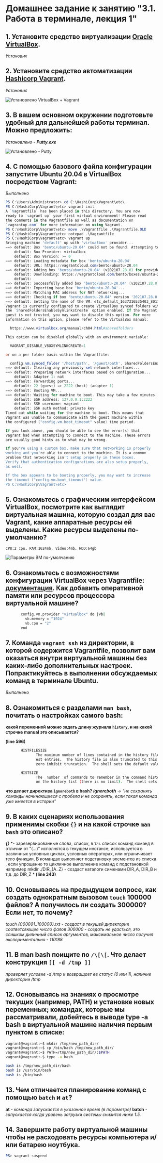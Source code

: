 ﻿# Домашнее задание к занятию "3.1. Работа в терминале, лекция 1"

## 1. Установите средство виртуализации [Oracle VirtualBox](https://www.virtualbox.org/).
 *Установил*
## 2. Установите средство автоматизации [Hashicorp Vagrant](https://www.vagrantup.com/).
 *Установил*
 
![Установлено VirtualBox + Vagrant](https://github.com/OleKirs/devops-netology/raw/main/hw_03.1/1.png "Установлено VirtualBox + Vagrant")
## 3. В вашем основном окружении подготовьте удобный для дальнейшей работы терминал. Можно предложить:
 *Установлено -* ***Putty.exe***

![Установлено - Putty](https://github.com/OleKirs/devops-netology/raw/main/hw_03.1/2.png "Установлено - Putty")

## 4. С помощью базового файла конфигурации запустите Ubuntu 20.04 в VirtualBox посредством Vagrant:
 *Выполнено*
```powershell
PS C:\Users\Administrator> cd C:\HashiCorp\Vagrant\etc\
PS C:\HashiCorp\Vagrant\etc> vagrant init
A `Vagrantfile` has been placed in this directory. You are now
ready to `vagrant up` your first virtual environment! Please read
the comments in the Vagrantfile as well as documentation on
`vagrantup.com` for more information on using Vagrant.
PS C:\HashiCorp\Vagrant\etc> move .\Vagrantfile .\Vagrantfile.OLD
PS C:\HashiCorp\Vagrant\etc> notepad .\Vagrantfile
PS C:\HashiCorp\Vagrant\etc> vagrant up
Bringing machine 'default' up with 'virtualbox' provider...
==> default: Box 'bento/ubuntu-20.04' could not be found. Attempting to find and install...
    default: Box Provider: virtualbox
    default: Box Version: >= 0
==> default: Loading metadata for box 'bento/ubuntu-20.04'
    default: URL: https://vagrantcloud.com/bento/ubuntu-20.04
==> default: Adding box 'bento/ubuntu-20.04' (v202107.28.0) for provider: virtualbox
    default: Downloading: https://vagrantcloud.com/bento/boxes/ubuntu-20.04/versions/202107.28.0/providers/virtualbox.box
    default:
==> default: Successfully added box 'bento/ubuntu-20.04' (v202107.28.0) for 'virtualbox'!
==> default: Importing base box 'bento/ubuntu-20.04'...
==> default: Matching MAC address for NAT networking...
==> default: Checking if box 'bento/ubuntu-20.04' version '202107.28.0' is up to date...
==> default: Setting the name of the VM: etc_default_1637316535403_80112
Vagrant is currently configured to create VirtualBox synced folders with
the `SharedFoldersEnableSymlinksCreate` option enabled. If the Vagrant
guest is not trusted, you may want to disable this option. For more
information on this option, please refer to the VirtualBox manual:

  https://www.virtualbox.org/manual/ch04.html#sharedfolders

This option can be disabled globally with an environment variable:

  VAGRANT_DISABLE_VBOXSYMLINKCREATE=1

or on a per folder basis within the Vagrantfile:

  config.vm.synced_folder '/host/path', '/guest/path', SharedFoldersEnableSymlinksCreate: false
==> default: Clearing any previously set network interfaces...
==> default: Preparing network interfaces based on configuration...
    default: Adapter 1: nat
==> default: Forwarding ports...
    default: 22 (guest) => 2222 (host) (adapter 1)
==> default: Booting VM...
==> default: Waiting for machine to boot. This may take a few minutes...
    default: SSH address: 127.0.0.1:2222
    default: SSH username: vagrant
    default: SSH auth method: private key
Timed out while waiting for the machine to boot. This means that
Vagrant was unable to communicate with the guest machine within
the configured ("config.vm.boot_timeout" value) time period.

If you look above, you should be able to see the error(s) that
Vagrant had when attempting to connect to the machine. These errors
are usually good hints as to what may be wrong.

If you're using a custom box, make sure that networking is properly
working and you're able to connect to the machine. It is a common
problem that networking isn't setup properly in these boxes.
Verify that authentication configurations are also setup properly,
as well.

If the box appears to be booting properly, you may want to increase
the timeout ("config.vm.boot_timeout") value.
PS C:\HashiCorp\Vagrant\etc>
```
## 5. Ознакомьтесь с графическим интерфейсом VirtualBox, посмотрите как выглядит виртуальная машина, которую создал для вас Vagrant, какие аппаратные ресурсы ей выделены. Какие ресурсы выделены по-умолчанию?
	CPU:2 cpu, RAM:1024mb, Video:4mb, HDD:64gb
![Параметры ВМ по-умолчанию](https://github.com/OleKirs/devops-netology/raw/main/hw_03.1/3.png "Параметры ВМ по-умолчанию" )


## 6. Ознакомьтесь с возможностями конфигурации VirtualBox через Vagrantfile: [документация](https://www.vagrantup.com/docs/providers/virtualbox/configuration.html). Как добавить оперативной памяти или ресурсов процессора виртуальной машине?
```bash
	   config.vm.provider "virtualbox" do |vb|
		 vb.memory = "1024"
		 vb.cpu = "2"
	   end
```

## 7. Команда `vagrant ssh` из директории, в которой содержится Vagrantfile, позволит вам оказаться внутри виртуальной машины без каких-либо дополнительных настроек. Попрактикуйтесь в выполнении обсуждаемых команд в терминале Ubuntu.
 *Выполнено*

## 8. Ознакомиться с разделами `man bash`, почитать о настройках самого bash:
 **какой переменной можно задать длину журнала `history`, и на какой строчке manual это описывается?**

**(line 596)**
```bash
       HISTFILESIZE
              The maximum number of lines contained in the history file.  When this variable is assigned a value, the history file is truncated, if necessary, to contain no more than that number of lines by removing the  old‐
              est entries.  The history file is also truncated to this size after writing it when a shell exits.  If the value is 0, the history file is truncated to zero size.  Non-numeric values and numeric values less than
              zero inhibit truncation.  The shell sets the default value to the value of HISTSIZE after reading any startup files.
```

```bash
       HISTSIZE
              The  number  of commands to remember in the command history (see HISTORY below).  If the value is 0, commands are not saved in the history list.  Numeric values less than zero result in every command being saved
              on the history list (there is no limit).  The shell sets the default value to 500 after reading any startup files.
```
	
 **что делает директива `ignoreboth` в bash?**
 ***ignoreboth*** -> *"не сохранять команды начинающиеся с пробела и не сохранять, если такая команда уже имеется в истории"*

## 9. В каких сценариях использования применимы скобки `{}` и на какой строчке `man bash` это описано?
 ***{}*** *- зарезервированные слова, список, в т.ч. список команд команд в отличии от "(...)" исполнятся в текущем инстансе, используется в различных условных циклах, условных операторах, или ограничивает тело функции, В командах выполняет подстановку элементов из списка , если упрощенно то  цикличное выполнение команд с подстановкой например mkdir ./DIR_{A..Z} - создаст каталоги сименами DIR_A, DIR_B и т.д. до DIR_Z *
 **(line 343)**

## 10. Основываясь на предыдущем вопросе, как создать однократным вызовом `touch` 100000 файлов? А получилось ли создать 300000? Если нет, то почему?
 *touch {000001..100000}.txt - создаст в текущей директории соответсвющее число фалов*
 *300000 - создать не удасться, это слишком дилинный список аргументов, максимальное число получил экспериментально - 110188*

## 11. В man bash поищите по `/\[\[`. Что делает конструкция `[[ -d /tmp ]]`
 *проверяет условие -d /tmp и возвращает ее статус (0 или 1), наличие директории /tmp*

## 12. Основываясь на знаниях о просмотре текущих (например, PATH) и установке новых переменных; командах, которые мы рассматривали, добейтесь в выводе type -a bash в виртуальной машине наличия первым пунктом в списке:
```bash
vagrant@vagrant:~$ mkdir /tmp/new_path_dir/
vagrant@vagrant:~$ cp /bin/bash /tmp/new_path_dir/
vagrant@vagrant:~$ PATH=/tmp/new_path_dir/:$PATH
vagrant@vagrant:~$ type -a bash

bash is /tmp/new_path_dir/bash
bash is /usr/bin/bash
bash is /bin/bash
```

## 13. Чем отличается планирование команд с помощью `batch` и `at`?
**at** *- команда запускается в указанное время \(в параметре\)*
**batch** *- запускается когда уровень загрузки системы снизится ниже 1.5.*

## 14. Завершите работу виртуальной машины чтобы не расходовать ресурсы компьютера и/или батарею ноутбука.
```PowerShell
PS> vagrant suspend
```

